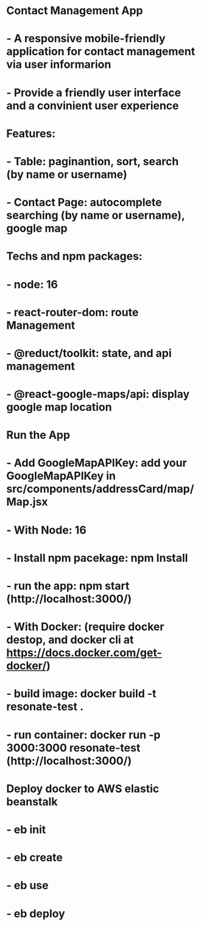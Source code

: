# Contact Management App
#   - A responsive mobile-friendly application for contact management via user informarion
#   - Provide a friendly user interface and a convinient user experience

# Features:
#   - Table: paginantion, sort, search (by name or username)
#   - Contact Page: autocomplete searching (by name or username), google map

# Techs and npm packages:
#   - node: 16
#   - react-router-dom: route Management
#   - @reduct/toolkit: state, and api management
#   - @react-google-maps/api: display google map location

# Run the App
#   - Add GoogleMapAPIKey: add your GoogleMapAPIKey in src/components/addressCard/map/Map.jsx
#   - With Node: 16
#       - Install npm pacekage: npm Install
#       - run the app: npm start (http://localhost:3000/)
#   - With Docker: (require docker destop, and docker cli at https://docs.docker.com/get-docker/)
#       - build image: docker build -t resonate-test .
#       - run container: docker run -p 3000:3000 resonate-test (http://localhost:3000/)

# Deploy docker to AWS elastic beanstalk
#   - eb init
#   - eb create
#   - eb use <enviroment-name>
#   - eb deploy




